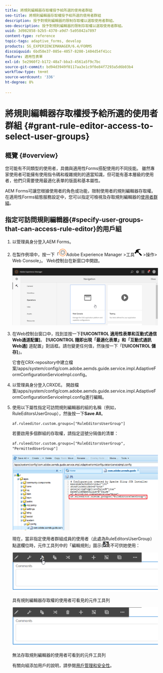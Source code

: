 ```yaml
---
title: 將規則編輯器存取權授予給所選的使用者群組
seo-title: 將規則編輯器存取權授予給所選的使用者群組
description: 授予對規則編輯器的限制存取權以選取使用者群組。
seo-description: 授予對規則編輯器的限制存取權以選取使用者群組。
uuid: 3d982858-b2b5-4370-a9d7-5a95842a7897
content-type: reference
topic-tags: adaptive_forms, develop
products: SG_EXPERIENCEMANAGER/6.4/FORMS
discoiquuid: 6bd58e37-085e-4057-8200-1404d54f41cc
feature: 適用性表單
exl-id: 5e2960f2-b172-48a7-bba3-4561a5f9c7bc
source-git-commit: bd94d3949f0117aa3e1c9f0e84f7293a5d6b03b4
workflow-type: tm+mt
source-wordcount: '336'
ht-degree: 8%

---
```


# 將規則編輯器存取權授予給所選的使用者群組 {#grant-rule-editor-access-to-select-user-groups}

## 概覽 {#overview}

您可能有不同類型的使用者，具備與適用性Forms搭配使用的不同技能。 雖然專家使用者可能擁有使用指令碼和複雜規則的適當知識，但可能有基本層級的使用者，他們只需要使用最適化表單的版面和基本屬性。

AEM Forms可讓您根據使用者的角色或功能，限制使用者的規則編輯器存取權。 在適用性Forms組態服務設定中，您可以指定可檢視及存取規則編輯器的[使用者群組](/help/sites-administering/security.md)。

## 指定可訪問規則編輯器{#specify-user-groups-that-can-access-rule-editor}的用戶組

1. 以管理員身分登入AEM Forms。
1. 在製作例項中，按一下「![adobeexperiencemanager](assets/adobeexperiencemanager.png)Adobe Experience Manager >工具![槌子](assets/hammer.png) >操作> Web Console」。 Web控制台在新窗口中開啟。

   ![3](assets/1.png)

1. 在Web控制台窗口中，找到並按一下&#x200B;**[!UICONTROL 適用性表單和互動式通信Web通道配置]**。 **[!UICONTROL 隨即出現「最適化表單」和「互動式通訊Web通]** 道配置」對話框。請勿變更任何值，然後按一下「**[!UICONTROL 儲存]**」。

   它會在CRX-repository中建立檔案/apps/system/config/com.adobe.aemds.guide.service.impl.AdaptiveFormConfigurationServiceImpl.config。

1. 以管理員身分登入CRXDE。 開啟檔案/apps/system/config/com.adobe.aemds.guide.service.impl.AdaptiveFormConfigurationServiceImpl.config進行編輯。
1. 使用以下屬性指定可訪問規則編輯器的組的名稱（例如，RuleEditorsUserGroup），然後按一下&#x200B;**Save All**。

   `af.ruleeditor.custom.groups=["RuleEditorsUserGroup"]`

   若要啟用多個群組的存取權，請指定逗號分隔值的清單：

   `af.ruleeditor.custom.groups=["RuleEditorsUserGroup", "PermittedUserGroup"]`

   ![create-user](assets/create-user.png)

   現在，當非指定使用者群組成員的使用者（此處為RuleEditorsUserGroup）點選欄位時，元件工具列中的「編輯規則」圖示(![edit-rules1](assets/edit-rules1.png))不可供她使用：

   ![componentstoolbarwithre](assets/componentstoolbarwithre.png)

   具有規則編輯器存取權的使用者可看見的元件工具列

   ![componentstoolbarwithoutre](assets/componentstoolbarwithoutre.png)

   無法存取規則編輯器的使用者可看到的元件工具列

   有關向組添加用戶的說明，請參閱[用戶管理和安全性](/help/sites-administering/security.md)。
